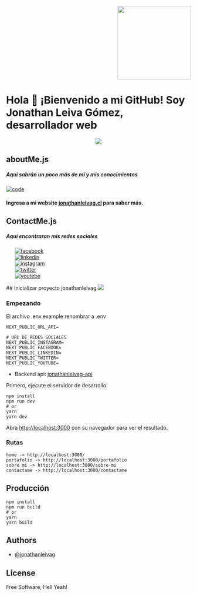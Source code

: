 <div align="end" style="display: flex; justify-content: flex-end; margin-left: auto; text-align: right;">
    <img width="200" src="https://www.jonathanleivag.cl/images/profile1.PNG" />
</div>

# Hola 👋 ¡Bienvenido a mi GitHub! Soy Jonathan Leiva Gómez, desarrollador web

<div align="center" style="display: flex;   justify-content: center; margin-left: auto; text-align: center;">
  <img src="http://github-profile-summary-cards.vercel.app/api/cards/profile-details?username=jonathanleivag&theme=dracula" />
</div>


## aboutMe.js

##### Aquí sabrán un poco más de mí y mis conocimientos

[![code](https://www.jonathanleivag.cl/code.png "code")](https://www.jonathanleivag.cl/code.png "code")
#### Ingresa a mi website [jonathanleivag.cl](https://www.jonathanleivag.cl/) para saber más.



## ContactMe.js

##### Aquí encontraran mis redes sociales
<ul style="list-style-type: none;">
<li>
  <a href="https://www.facebook.com/Jonathanleivag"
    ><img
      src="https://img.shields.io/badge/facebook-%233b5998"
      alt="facebook"
    /></a>
</li>
<li>
  <a href="https://www.linkedin.com/in/jonathanleivag"
    ><img
      src="https://img.shields.io/badge/linkedin-%230077B5"
      alt="linkedin"
    /></a>
</li>
<li>
  <a href="https://www.instagram.com/jonathanleivag"
    ><img
      src="https://img.shields.io/badge/instagram-%23e1306c"
      alt="instagram"
    /></a>
</li>
<li>
  <a href="https://twitter.com/jonathanleivag"
    ><img
      src="https://img.shields.io/badge/twitter-%231da1f2"
      alt="twitter"
    /></a>
</li>
<li>
  <a href="https://www.youtube.com/channel/UCnY9VF84hPwL2AerTB_zaYQ"
    ><img
      src="https://img.shields.io/badge/youtebe-%23ff0000"
      alt="youtebe"
    /></a>
</li>
</ul>
## Inicializar proyecto jonathanleivag

<img src="https://www.jonathanleivag.cl/img.png" />

### Empezando

El archivo .env.example renombrar a .env

    NEXT_PUBLIC_URL_API=

    # URL DE REDES SOCIALES
    NEXT_PUBLIC_INSTAGRAM=
    NEXT_PUBLIC_FACEBOOK=
    NEXT_PUBLIC_LINKEDIN=
    NEXT_PUBLIC_TWITTER=
    NEXT_PUBLIC_YOUTUBE=

* Backend api: [jonathanleivag-api](https://github.com/jonathanleivag/jonathanleivag-api)

Primero, ejecute el servidor de desarrollo:

    npm install
    npm run dev
    # or
    yarn
    yarn dev

Abra [http://localhost:3000](http://localhost:3000) con su navegador para ver el resultado.

### Rutas

    home -> http://localhost:3000/
    portafolio -> http://localhost:3000/portafolio
    sobre mi -> http://localhost:3000/sobre-mi
    contactame -> http://localhost:3000/contactame

## Producción
    npm install
    npm run build
    # or
    yarn
    yarn build


## Authors

- [@jonathanleivag](https://www.github.com/jonathanleivag)

## License
 Free Software, Hell Yeah!

